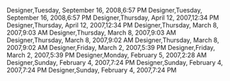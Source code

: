 ﻿Designer,Tuesday, September 16, 2008,6:57 PMDesigner,Tuesday, September 16, 2008,6:57 PMDesigner,Thursday, April 12, 2007,12:34 PMDesigner,Thursday, April 12, 2007,12:34 PMDesigner,Thursday, March 8, 2007,9:03 AMDesigner,Thursday, March 8, 2007,9:03 AMDesigner,Thursday, March 8, 2007,9:02 AMDesigner,Thursday, March 8, 2007,9:02 AMDesigner,Friday, March 2, 2007,5:39 PMDesigner,Friday, March 2, 2007,5:39 PMDesigner,Monday, February 5, 2007,2:28 AMDesigner,Sunday, February 4, 2007,7:24 PMDesigner,Sunday, February 4, 2007,7:24 PMDesigner,Sunday, February 4, 2007,7:24 PM